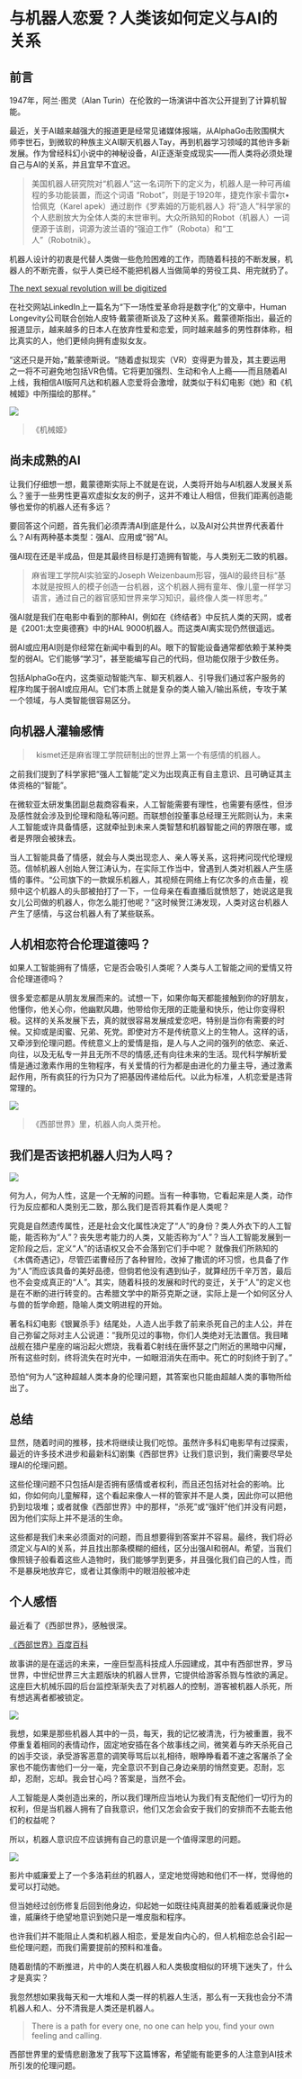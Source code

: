 # 与机器人恋爱？人类该如何定义与AI的关系

## 前言

1947年，阿兰·图灵（Alan Turin）在伦敦的一场演讲中首次公开提到了计算机智能。

最近，关于AI越来越强大的报道更是经常见诸媒体报端，从AlphaGo击败围棋大师李世石，到微软的种族主义AI聊天机器人Tay，再到机器学习领域的其他许多新发展。作为曾经科幻小说中的神秘设备，AI正逐渐变成现实——而人类将必须处理自己与AI的关系，并且宜早不宜迟。

>美国机器人研究院对“机器人”这一名词所下的定义为，机器人是一种可再编程的多功能装置，而这个词语 “Robot”，则是于1920年，捷克作家卡雷尔•恰佩克（Karel apek）通过剧作《罗素姆的万能机器人》将“造人”科学家的个人悲剧放大为全体人类的末世审判。大众所熟知的Robot（机器人）一词便源于该剧，词源为波兰语的“强迫工作”（Robota）和“工人”（Robotnik）。

机器人设计的初衷是代替人类做一些危险困难的工作，而随着科技的不断发展，机器人的不断完善，似乎人类已经不能把机器人当做简单的劳役工具、用完就扔了。

[The next sexual revolution will be digitized](https://www.linkedin.com/pulse/next-sexual-revolution-peter-diamandis)

在社交网站LinkedIn上一篇名为“下一场性爱革命将是数字化”的文章中，Human Longevity公司联合创始人皮特·戴蒙德斯谈及了这种关系。戴蒙德斯指出，最近的报道显示，越来越多的日本人在放弃性爱和恋爱，同时越来越多的男性群体称，相比真实的人，他们更倾向拥有虚拟女友。

“这还只是开始，”戴蒙德斯说。“随着虚拟现实（VR）变得更为普及，其主要运用之一将不可避免地包括VR色情。它将更加强烈、生动和令人上瘾——而且随着AI上线，我相信AI版阿凡达和机器人恋爱将会激增，就类似于科幻电影《她》和《机械姬》中所描绘的那样。”

![](https://gss0.bdstatic.com/94o3dSag_xI4khGkpoWK1HF6hhy/baike/c0%3Dbaike150%2C5%2C5%2C150%2C50/sign=da51e17b1ed5ad6ebef46cb8e0a252be/78310a55b319ebc4bf0fac268726cffc1e17161d.jpg)
>《机械姬》

## 尚未成熟的AI

让我们仔细想一想，戴蒙德斯实际上不就是在说，人类将开始与AI机器人发展关系么？鉴于一些男性更喜欢虚拟女友的例子，这并不难让人相信，但我们距离创造能够也爱你的机器人还有多远？

要回答这个问题，首先我们必须弄清AI到底是什么，以及AI对公共世界代表着什么？AI有两种基本类型：强AI、应用或“弱”AI。

强AI现在还是半成品，但是其最终目标是打造拥有智能，与人类别无二致的机器。
>麻省理工学院AI实验室的Joseph Weizenbaum形容，强AI的最终目标“基本就是按照人的模子创造一台机器，这个机器人拥有童年、像儿童一样学习语言，通过自己的器官感知世界来学习知识，最终像人类一样思考。”

强AI就是我们在电影中看到的那种AI，例如在《终结者》中反抗人类的天网，或者是《2001:太空奥德赛》中的HAL 9000机器人。而这类AI离实现仍然很遥远。

弱AI或应用AI则是你经常在新闻中看到的AI。眼下的智能设备通常都依赖于某种类型的弱AI。它们能够“学习”，甚至能编写自己的代码，但功能仅限于少数任务。

包括AlphaGo在内，这类驱动智能汽车、聊天机器人、引导我们通过客户服务的程序均属于弱AI或应用AI。它们本质上就是复杂的类人输入/输出系统，专攻于某一个领域，与人类智能很容易区分。

## 向机器人灌输感情

>   kismet还是麻省理工学院研制出的世界上第一个有感情的机器人。

之前我们提到了科学家把“强人工智能”定义为出现真正有自主意识、且可确证其主体资格的“智能”。 

在微软亚太研发集团副总裁商容看来，人工智能需要有理性，也需要有感性，但涉及感性就会涉及到伦理和隐私等问题。而联想创投董事总经理王光熙则认为，未来人工智能或许具备情感，这就牵扯到未来人类智慧和机器智能之间的界限在哪，或者是界限会被抹去。 

当人工智能具备了情感，就会与人类出现恋人、亲人等关系，这将拷问现代伦理规范。信帧机器人创始人贺江涛认为，在实际工作当中，曾遇到人类对机器人产生感情的事件。“公司旗下的一款娱乐机器人，其视频在网络上有亿次多的点击量，视频中这个机器人的头部被拍打了一下，一位母亲在看直播后就愤怒了，她说这是我女儿公司做的机器人，你怎么能打他呢？”这时候贺江涛发现，人类对这台机器人产生了感情，与这台机器人有了某些联系。

## 人机相恋符合伦理道德吗？

如果人工智能拥有了情感，它是否会吸引人类呢？人类与人工智能之间的爱情又符合伦理道德吗？

很多爱恋都是从朋友发展而来的。试想一下，如果你每天都能接触到你的好朋友，他懂你，他关心你，他幽默风趣，他带给你无限的正能量和快乐，他让你变得积极。这样的关系发展下去，真的就很容易发展成爱恋吧，特别是当你有需要的时候。又抑或是闺蜜、兄弟、死党。即使对方不是传统意义上的生物人。这样的话，又牵涉到伦理问题。传统意义上的爱情是指，是人与人之间的强列的依恋、亲近、向往，以及无私专一并且无所不尽的情感,还有向往未来的生活。现代科学解析爱情是通过激素作用的生物程序，有关爱情的行为都是由进化的力量主导，通过激素起作用，所有疯狂的行为只为了把基因传递给后代。以此为标准，人机恋爱是违背常理的。

![](https://timgsa.baidu.com/timg?image&quality=80&size=b9999_10000&sec=1543763997493&di=bd2a14a4603ba103e3a8c2e2bb1b09c4&imgtype=0&src=http%3A%2F%2Fimg.ivsky.com%2Fimg%2Fbizhi%2Fpre%2F201611%2F02%2Fxibu_shijie-001.jpg)

>《西部世界》里，机器人向人类开枪。

## 我们是否该把机器人归为人吗？

![](https://img-blog.csdn.net/20171201222531096?watermark/2/text/aHR0cDovL2Jsb2cuY3Nkbi5uZXQvTWFjdGF2aXNoMTQx/font/5a6L5L2T/fontsize/400/fill/I0JBQkFCMA==/dissolve/70/gravity/SouthEast)

何为人，何为人性，这是一个无解的问题。当有一种事物，它看起来是人类，动作行为反应都和人类别无二致，那么我们是否将其看作是人类呢？ 

究竟是自然遗传属性，还是社会文化属性决定了“人”的身份？类人外衣下的人工智能，能否称为“人”？丧失思考能力的人类，又能否称为“人”？当人工智能发展到一定阶段之后，定义“人”的话语权又会不会落到它们手中呢？ 
就像我们所熟知的《木偶奇遇记》，尽管匹诺曹经历了各种冒险，改掉了撒谎的坏习惯，也具备了作为“人”而应该具备的美好品德，但倘若他没有遇到仙子，就算经历千辛万苦，最后也不会变成真正的“人”。其实，随着科技的发展和时代的变迁，关于“人”的定义也是在不断的进行转变的。古希腊文学中的斯芬克斯之谜，实际上是一个如何区分人与兽的哲学命题，隐喻人类文明进程的开始。 

著名科幻电影《银翼杀手》结尾处，人造人出手救了前来杀死自己的主人公，并在自己弥留之际对主人公说道：“我所见过的事物，你们人类绝对无法置信。我目睹战舰在猎户星座的端沿起火燃烧，我看着C射线在唐怀瑟之门附近的黑暗中闪耀，所有这些时刻，终将流失在时光中，一如眼泪消失在雨中。死亡的时刻终于到了。” 

恐怕“何为人”这种超越人类本身的伦理问题，其答案也只能由超越人类的事物所给出了。

## 总结

显然，随着时间的推移，技术将继续让我们吃惊。虽然许多科幻电影早有过探索，最近的许多技术进步和最新科幻剧集《西部世界》让我们意识到，我们需要尽早处理AI的伦理问题。

这些伦理问题不只包括AI是否拥有感情或者权利，而且还包括对社会的影响。比如，你如何向儿童解释，这个看起来像人一样的管家并不是人类，因此你可以把他扔到垃圾堆；或者就像《西部世界》中的那样，“杀死”或“强奸”他们并没有问题，因为他们实际上并不是活的生命。

这些都是我们未来必须面对的问题，而且想要得到答案并不容易。最终，我们将必须定义与AI的关系，并且找出那条模糊的细线，区分出强AI和弱AI。希望，当我们像照镜子般看着这些人造物时，我们能够学到更多，并且强化我们自己的人性，而不是暴戾地放弃它，或者让其像雨中的眼泪般被冲走

## 个人感悟

最近看了《西部世界》，感触很深。

[《西部世界》百度百科](https://baike.baidu.com/item/%E8%A5%BF%E9%83%A8%E4%B8%96%E7%95%8C/3696283?fr=aladdin)

故事讲的是在遥远的未来，一座巨型高科技成人乐园建成，其中有西部世界，罗马世界，中世纪世界三大主题版块的机器人世界，它提供给游客杀戮与性欲的满足。这座巨大机械乐园的后台监控渐渐失去了对机器人的控制，游客被机器人杀死，所有想逃离者都被锁定。

![](https://ss1.baidu.com/6ONXsjip0QIZ8tyhnq/it/u=2796569023,134474814&fm=173&app=25&f=JPEG?w=640&h=458&s=54F23CC44002B5F71C0405920300C092)

我想，如果是那些机器人其中的一员，每天，我的记忆被清洗，行为被重置，我不停重复着相同的表情动作，固定地安插在各个故事线之间，微笑着与昨天杀死自己的凶手交谈，承受游客恶意的调笑辱骂后以礼相待，眼睁睁看着不速之客屠杀了全家也不能伤害他们一分一毫，完全意识不到自己身边亲朋的悄然变更。忍耐，忘却，忍耐，忘却。我会甘心吗？答案是，当然不会。

人工智能是人类创造出来的，所以我们理所应当地认为我们有支配他们一切行为的权利，但是当机器人拥有了自我意识，他们又怎会会安于我们的安排而不去能去他们的权益呢？

所以，机器人意识应不应该拥有自己的意识是一个值得深思的问题。

![](https://timgsa.baidu.com/timg?image&quality=80&size=b9999_10000&sec=1543768188787&di=843ebe8bfecabe71e1b81afabbfdc8ba&imgtype=0&src=http%3A%2F%2F5b0988e595225.cdn.sohucs.com%2Fimages%2F20180105%2Fa463ba2a3bc34e64ab962467e8583b50.jpeg)

影片中威廉爱上了一个多洛莉丝的机器人，坚定地觉得她和他们不一样，觉得他的爱可以打动她。

但当她经过创伤修复后回到他身边，仰起她一如既往纯真甜美的脸看着威廉说你是谁，威廉终于绝望地意识到她只是一堆皮脂和程序。

也许我们并不能阻止人类和机器人相恋，爱是发自内心的，但人机相恋总会引起一些伦理问题，而我们需要提前的预料和准备。

随着剧情的不断推进，片中的人类在机器人和人类极度相似的环境下迷失了，什么才是真实？

我忽然想如果我每天和一大堆和人类一样的机器人生活，那么有一天我也会分不清机器人和人、分不清我是人类还是机器人。

>There is a path for every one, no one can help you, find your own feeling and calling. 

西部世界里的爱情悲剧激发了我写下这篇博客，希望能有能更多的人注意到AI技术所引发的伦理问题。
